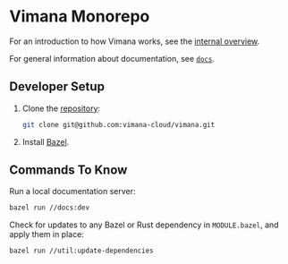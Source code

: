 # Vimana Monorepo

For an introduction to how Vimana works,
see the [internal overview](docs/internal-overview.md).

For general information about documentation, see [`docs`](docs/).

## Developer Setup

1. Clone the [repository](https://github.com/vimana-cloud/vimana):
   ```bash
   git clone git@github.com:vimana-cloud/vimana.git
   ```
2. Install [Bazel](https://bazel.build/).

## Commands To Know

Run a local documentation server:

```bash
bazel run //docs:dev
```

Check for updates to any Bazel or Rust dependency in `MODULE.bazel`,
and apply them in place:

```bash
bazel run //util:update-dependencies
```
